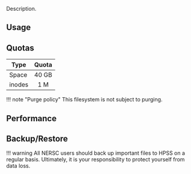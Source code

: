 Description.

## Usage

## Quotas

| Type   | Quota |
|--------|:-----:|
| Space  | 40 GB |
| inodes | 1 M   |

!!! note "Purge policy"
	This filesystem is not subject to purging.

## Performance

## Backup/Restore

!!! warning
	 All NERSC users should back up important files to HPSS on a regular basis.  Ultimately, it is your responsibility to protect yourself from data loss.
